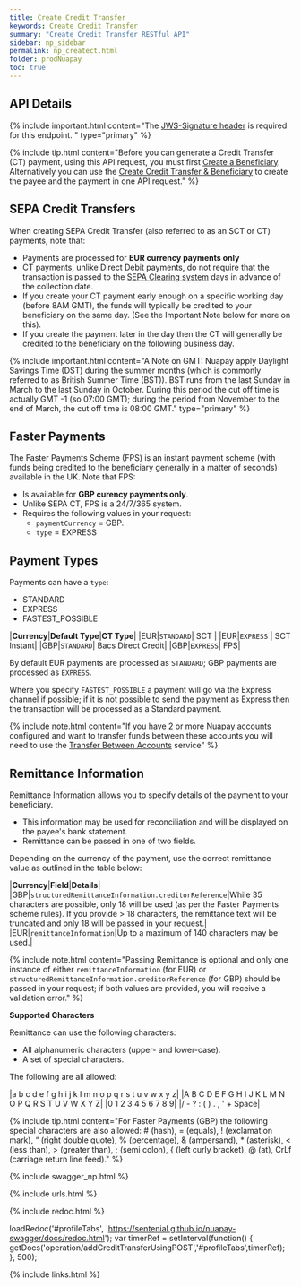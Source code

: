 ```yaml
---
title: Create Credit Transfer
keywords: Create Credit Transfer
summary: "Create Credit Transfer RESTful API"
sidebar: np_sidebar
permalink: np_createct.html
folder: prodNuapay
toc: true
---
```


## API Details

{% include important.html content="The [JWS-Signature header](np_secjws.html) is required for this endpoint. " type="primary" %}


{% include tip.html content="Before you can generate a Credit Transfer (CT) payment, using this API request, you must first [Create a Beneficiary](np_createbeneficiary.html). Alternatively you can use the [Create Credit Transfer & Beneficiary](np_createctandbene.html) to create the payee and the payment in one API request." %}

## SEPA Credit Transfers

When creating SEPA Credit Transfer (also referred to as an SCT or CT) payments, note that:

* Payments are processed for **EUR currency payments only**
* CT payments, unlike Direct Debit payments, do not require that the transaction is passed to the <a href="#" data-toggle="tooltip" data-original-title="{{site.data.glossary.clearing}}">SEPA Clearing system</a> days in advance of the collection date.
* If you create your CT payment early enough on a specific working day (before 8AM GMT), the funds will typically be credited to your beneficiary on the same day. (See the Important Note below for more on this).
* If you create the payment later in the day then the CT will generally be credited to the beneficiary on the following business day.

{% include important.html content="A Note on GMT: Nuapay apply Daylight Savings Time (DST) during the summer months (which is commonly referred to as British Summer Time (BST)). BST runs from the last Sunday in March to the last Sunday in October. During this period the cut off time is actually GMT -1 (so 07:00 GMT); during the period from November to the end of March, the cut off time is 08:00 GMT." type="primary" %}

## Faster Payments

The Faster Payments Scheme (FPS) is an instant payment scheme (with funds being credited to the beneficiary generally in a matter of seconds) available in the UK.
Note that FPS:

* Is available for **GBP curency payments only**.   
* Unlike SEPA CT, FPS is a 24/7/365 system.
* Requires the following values in your request:
  * `paymentCurrency` = GBP.
  * `type` = EXPRESS

## Payment Types

Payments can have a `type`:

* STANDARD
* EXPRESS
* FASTEST_POSSIBLE

|**Currency**|**Default Type**|**CT Type**|
|EUR|`STANDARD`| SCT |
|EUR|`EXPRESS` | SCT Instant|
|GBP|`STANDARD`| Bacs Direct Credit|
|GBP|`EXPRESS`| FPS|

By default EUR payments are processed as `STANDARD`; GBP payments are processed as `EXPRESS`.

Where you specify `FASTEST_POSSIBLE` a payment will go via the Express channel if possible; if it is not possible to send the payment as Express then the transaction will be processed as a Standard payment.

{% include note.html content="If you have 2 or more Nuapay accounts configured and want to transfer funds between these accounts you will need to use the [Transfer Between Accounts](np_accounttransfer.html) service" %}

## Remittance Information

Remittance Information allows you to specify details of the payment to your beneficiary.

* This information may be used for reconciliation and will be displayed on the payee's bank statement.
* Remittance can be passed in one of two fields.

Depending on the currency of the payment, use the correct remittance value as outlined in the table below:

|**Currency**|**Field**|**Details**|
|GBP|`structuredRemittanceInformation.creditorReference`|While 35 characters are possible, only 18 will be used (as per the Faster Payments scheme rules). If you provide > 18 characters, the remittance text will be truncated and only 18 will be passed in your request.|
|EUR|`remittanceInformation`|Up to a maximum of 140 characters may be used.|


{% include note.html content="Passing Remittance is optional and only one instance of either `remittanceInformation` (for EUR) or `structuredRemittanceInformation.creditorReference` (for GBP) should be passed in your request; if both values are provided, you will receive a validation error." %}




**Supported Characters**

Remittance can use the following characters:

* All alphanumeric characters (upper- and lower-case).
* A set of special characters.

The following are all allowed:

|a b c d e f g h i j k l m n o p q r s t u v w x y z|
|A B C D E F G H I J K L M N O P Q R S T U V W X Y Z|
|0 1 2 3 4 5 6 7 8 9|
|/ - ? : ( ) . , ' + Space|

{% include tip.html content="For Faster Payments (GBP) the following special characters are also allowed: # (hash), = (equals), ! (exclamation mark), “ (right double quote), % (percentage), & (ampersand), * (asterisk), < (less than), > (greater than), ; (semi colon), { (left curly bracket), @ (at), CrLf (carriage return line feed)." %}


{% include swagger_np.html %}

{% include urls.html %}


<ul id="profileTabs" class="nav nav-tabs">


</ul>

{% include redoc.html %}

loadRedoc('#profileTabs', 'https://sentenial.github.io/nuapay-swagger/docs/redoc.html');
var timerRef = setInterval(function() { getDocs('operation/addCreditTransferUsingPOST','#profileTabs',timerRef); }, 500);


</script>


<div id="mydiv"></div>
</div>
</div>



{% include links.html %}
